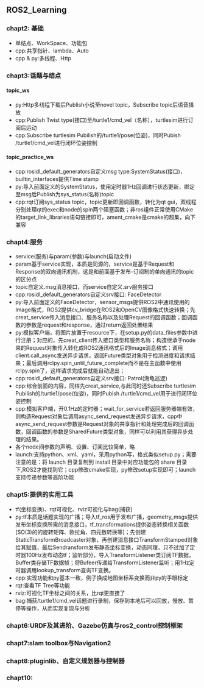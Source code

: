 ## **ROS2_Learning**

### chapt2: 基础

- 单结点、WorkSpace、功能包
- cpp:共享指针、lambda、Auto
- cpp & py:多线程、Http

### chapt3:话题与结点

#### topic_ws

- py:Http多线程下载后Publish小说至novel topic，Subscribe topic后语音播放
- cpp:Publish Twist type(接口)至/turtle1/cmd_vel（名称），turtlesim进行订阅后运动
- cpp:Subscribe turtlesim Pubilish的/turtle1/pose(位姿)，同时Pubish /turtle1/cmd_vel进行闭环位姿控制

#### topic_practice_ws

- cpp:rosidl_default_generators自定义msg type:SystemStatus(接口)，builtin_interfaces提供Time stamp
- py:导入前面定义的SystemStatus，使用定时器1Hz回调进行状态更新，绑定至msg后Publish为sys_status(名称)topic
- cpp:rqt订阅sys_status topic，topic更新即回调函数，转化为qt gui，双线程分别处理qt的exec和node的spin两个阻塞函数；非ros组件正常使用CMake的target_link_libraries语句链接即可，ament_cmake是cmake的超集，向下兼容

### chapt4:服务

- service(服务)与param(参数)与launch(启动文件)
- param基于service实现，本质是同源的，service是基于Request和Response的双向通讯机制，这是和前面基于发布-订阅制的单向通讯的topic的区分点
- topic自定义.msg消息接口，而service自定义.srv服务接口
- cpp:rosidl_default_generators自定义srv接口: FaceDetector
- py:导入前面定义的FaceDetector，sensor_msgs提供ROS2中通讯使用的Image格式，ROS2提供cv_bridge在ROS2和OpenCV图像格式快速转换；先creat_service传入消息接口、服务名称以及处理Request的回调函数；回调函数的参数是request和response，通过return返回处置结果
- py:模拟客户端，将图片放置于resource下，在setup.py的data_files参数中进行注册；对应的，先creat_client传入接口类型和服务名称；构造继承于node来的Request对象传入转化成ROS2通讯格式后的Image消息格式；调用client.call_async发送异步请求，返回Future类型对象用于检测进度和请求结果；最后调用rclpy.spin_until_future_complete而不是在主函数中使用rclpy.spin了，这样请求完成后就能自动退出；
- cpp:rosidl_default_generators自定义srv接口: Patrol(海龟巡逻)
- cpp:综合前面的内容，同样先creat_service,与此同时还Subscribe turtlesim Pubilish的/turtle1/pose(位姿)，同时Pubish /turtle1/cmd_vel用于进行闭环位姿控制
- cpp:模拟客户端，开0.1Hz的定时器；wait_for_service若返回服务器端有效，则构造Request对象后调用async_send_request发送异步请求，cpp中async_send_request参数是Request对象的共享指针和处理完成后的回调函数，回调函数的参数是SharedFuture类型对象，同样可以利用其获得异步处理的结果。
- 各个node间参数的声明、设置、订阅比较简单，略
- launch:支持python、xml、yaml，采用python写，格式类似setup.py；需要注意的是：将 launch 目录复制到 install 目录中对应功能包的 share 目录下,ROS2才能找到它；cpp修改cmake实现，py修改setup实现即可；launch支持传递参数等高阶功能

### chapt5:提供的实用工具

- tf(坐标变换)、rqt可视化、rviz可视化与bag(捕获)
- py:tf本质是话题实现的广播；导入tf_ros用于发布广播，geometry_msgs提供发布坐标变换所需的消息接口，tf_transformations提供姿态转换相关函数[SO(3)的的旋转矩阵、欧拉角、四元数转换等]；先创建StaticTransformBroadcaster对象，再创建消息接口TransformStamped对象给其赋值，最后Sendransform发布静态坐标变换，动态同理，只不过加了定时器100Hz发布动态tf；监听部分，导入TransformListener类订阅TF数据，Buffer类存储TF数据帧；将Bufeer传递给TransformListener监听；用1Hz定时器调用lookup_transform查询TF变换。
- cpp:实现功能和py基本一致，例子换成地图坐标系变换而非py的手眼标定
- rqt:查看TF Tree等功能
- rviz:可视化TF坐标之间的关系，比rqt更直接了
- bag:捕获/turtle1/cmd_vel话题进行录制，保存到本地后可以回放，慢放、暂停等操作，从而实现复现与分析

### chapt6:URDF及其进阶、Gazebo仿真与ros2_control控制框架

### chapt7:slam toolbox与Navigation2

### chapt8:pluginlib、自定义规划器与控制器

### chapt10:

